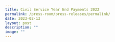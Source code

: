 ```yaml
---
title: Civil Service Year End Payments 2022
permalink: /press-room/press-releases/permalink/
date: 2023-02-13
layout: post
description: ""
image: ""
---
```

